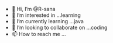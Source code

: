 - 👋 Hi, I’m @R-sana
- 👀 I’m interested in ...learning
- 🌱 I’m currently learning ...java
- 💞️ I’m looking to collaborate on ...coding
- 📫 How to reach me ...

<!---
R-sana/R-sana is a ✨ special ✨ repository because its `README.md` (this file) appears on your GitHub profile.
You can click the Preview link to take a look at your changes.
--->
